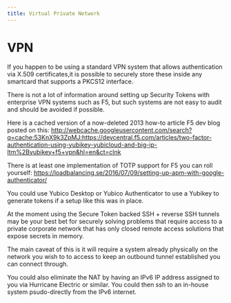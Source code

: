 ```yaml
---
title: Virtual Private Network
---
```


# VPN

If you happen to be using a standard VPN system that allows authentication via X.509 certificates,it is possible to securely store these inside any smartcard that supports a PKCS12 interface.


There is not a lot of information around setting up Security Tokens with enterprise VPN systems such as F5, but such systems are not easy to audit and should be avoided if possible.

Here is a cached version of a now-deleted 2013 how-to article F5 dev blog posted on this:
http://webcache.googleusercontent.com/search?q=cache:53KnX9k3ZpMJ:https://devcentral.f5.com/articles/two-factor-authentication-using-yubikey-yubicloud-and-big-ip-ltm%2Byubikey+f5+vpn&hl=en&ct=clnk

There is at least one implementation of TOTP support for F5 you can roll yourself:
https://loadbalancing.se/2016/07/09/setting-up-apm-with-google-authenticator/

You could use Yubico Desktop or Yubico Authenticator to use a Yubikey to generate tokens if a setup like this was in place.

At the moment using the Secure Token backed SSH + reverse SSH tunnels may be your best bet for securely solving problems that require access to a private corporate network that has only closed remote access solutions that expose secrets in memory.

The main caveat of this is it will require a system already physically on the network you wish to to access to keep an outbound tunnel established you can connect through.

You could also eliminate the NAT by having an IPv6 IP address assigned to you via Hurricane Electric or similar. You could then ssh to an in-house system psudo-directly from the IPv6 internet.
